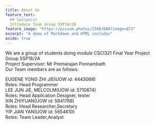 ```yaml
---
title: About Us
feature_text: 
  ## SpongeCat
  Introduce Team Group SSP18/2A
feature_image: "https://picsum.photos/2560/600?image=873"
excerpt: "A demo of Markdown and HTML includes"
aside: true
---
```


We are a group of students doing module CSCI321 Final Year Project<br>
Group SSP18/2A<br>
Project Supervisor: Mr Premarajan Ponnambath<br>
Our Team members are as follows:<br>

EUGENE YONG ZHI JIE(UOW id: 4443068)<br>
Roles: Head Programmer<br>
LEE JUN JIE, MELCOLM(UOW id: 5710674)<br>
Roles: Head Application Designer, tester<br>
XIN ZHIYUAN(UOW id: 5841768)<br>
Roles: Head Researcher,Secretary<br>
YIP JIAN YAN(UOW id: 5654610)<br>
Roles: Team Leader,Analyst<br>
